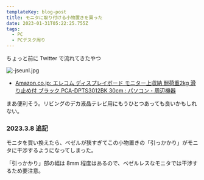 ```yaml
---
templateKey: blog-post
title: モニタに取り付ける小物置きを買った
date: 2023-01-31T05:22:25.755Z
tags:
  - PC
  - PCデスク周り
---
```

ちょっと前に Twitter で流れてきたやつ

![-jseunl.jpg](/img/2023-01-31-01GR34F1T7GVRBQ3XJ7TKM5N00.png)

- [Amazon.co.jp: エレコム ディスプレイボード モニター上収納 耐荷重2kg 滑り止め付 ブラック PCA-DPTS3012BK 30cm : パソコン・周辺機器](https://www.amazon.co.jp/dp/B08DCMWVSW/?tag=oku2008-22)

まあ便利そう。リビングのデカ液晶テレビ用にもうひとつあっても良いかもしれない。

### 2023.3.8 追記

モニタを買い換えたら、ベゼルが狭すぎてこの小物置きの「引っかかり」がモニタに干渉するようになってしまった。

「引っかかり」部の幅は 8mm 程度はあるので、ベゼルレスなモニタでは干渉するため要注意。